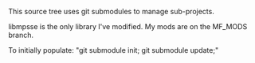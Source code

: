 This source tree uses git submodules to manage sub-projects.

libmpsse is the only library I've modified. My mods are on the MF_MODS branch.

To initially populate: "git submodule init; git submodule update;"
